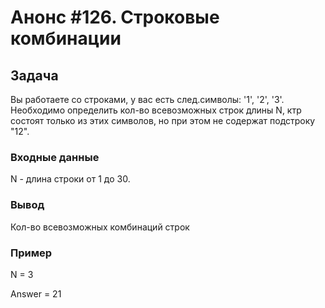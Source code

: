 # Анонс #126. Строковые комбинации

## Задача

Вы работаете со строками, у вас есть след.символы: '1', '2', '3'. Необходимо определить кол-во всевозможных строк длины N, ктр состоят только из этих символов, но при этом не содержат подстроку "12".

### Входные данные

N - длина строки от 1 до 30.

### Вывод

Кол-во всевозможных комбинаций строк

### Пример

N = 3

Answer = 21